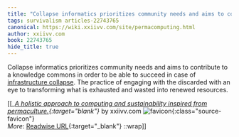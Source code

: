 ```yaml
---
title: "Collapse informatics prioritizes community needs and aims to contribute to ..."
tags: survivalism articles-22743765
canonical: https://wiki.xxiivv.com/site/permacomputing.html
author: xxiivv.com
book: 22743765
hide_title: true
---
```


Collapse informatics prioritizes community needs and aims to contribute to a knowledge commons in order to be able to succeed in case of [infrastructure collapse](https://wiki.xxiivv.com/site/permacomputing.html/collapse.html). The practice of engaging with the discarded with an eye to transforming what is exhausted and wasted into renewed resources.


[[<cite>_[A holistic approach to computing and sustainability inspired from permaculture.](https://wiki.xxiivv.com/site/permacomputing.html){:target="_blank"}_</cite> by xxiivv.com ![favicon](https://s2.googleusercontent.com/s2/favicons?domain=wiki.xxiivv.com){:class="source-favicon"}<br>
_More_: [Readwise URL](https://readwise.io/open/447038380){:target="_blank"}
::wrap]]